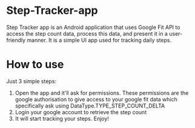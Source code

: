 # Step-Tracker-app
Step Tracker app is an Android application that uses Google Fit API to access the step count data, process this data, and present it in a user-friendly manner.
It is a simple UI app used for tracking daily steps.

# How to use
Just 3 simple steps:
1. Open the app and it'll ask for permissions. These permissions are the google authorisation to give access to your google fit data which specifically ask using DataType.TYPE_STEP_COUNT_DELTA
3. Login your google account to retrieve the step count
4. It will start tracking your steps. Enjoy!

